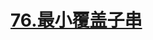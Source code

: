 # [76.最小覆盖子串](https://leetcode.cn/problems/minimum-window-substring/)

<SourceCode src="../.leetcode/76.最小覆盖子串.ts" />
